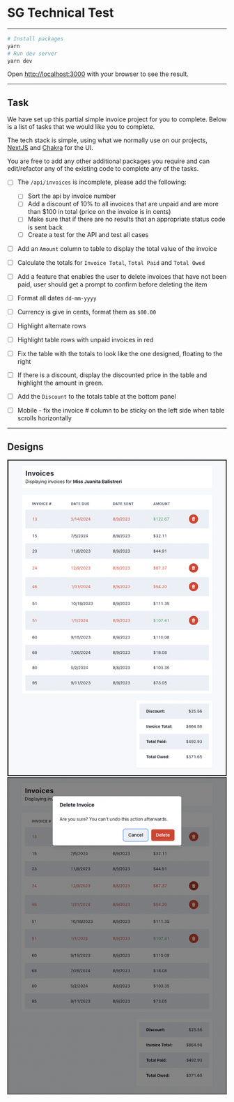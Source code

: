 # SG Technical Test

---

```bash
# Install packages
yarn
# Run dev server
yarn dev
```

Open [http://localhost:3000](http://localhost:3000) with your browser to see the result.

---
## Task
We have set up this partial simple invoice project for you to complete. 
Below is a list of tasks that we would like you to complete.

The tech stack is simple, using what we normally use on our projects, [NextJS](https://nextjs.org/docs) and [Chakra](https://chakra-ui.com/docs/components) for the UI.

You are free to add any other additional packages you require and can edit/refactor any of the existing code to complete any of the tasks.


- [ ] The `/api/invoices` is incomplete, please add the following:
  - [ ] Sort the api by invoice number
  - [ ] Add a discount of 10% to all invoices that are unpaid and are more than $100 in total (price on the invoice is in cents)
  - [ ] Make sure that if there are no results that an appropriate status code is sent back
  - [ ] Create a test for the API and test all cases

- [ ] Add an `Amount` column to table to display the total value of the invoice

- [ ] Calculate the totals for `Invoice Total`, `Total Paid` and `Total Owed`

- [ ] Add a feature that enables the user to delete invoices that have not been paid, user should get a prompt to confirm before deleting the item

- [ ] Format all dates `dd-mm-yyyy` 

- [ ] Currency is give in cents, format them as `$00.00`

- [ ] Highlight alternate rows

- [ ] Highlight table rows with unpaid invoices in red

- [ ] Fix the table with the totals to look like the one designed, floating to the right

- [ ] If there is a discount, display the discounted price in the table and highlight the amount in green.

- [ ] Add the `Discount` to the totals table at the bottom panel

- [ ] Mobile - fix the invoice # column to be sticky on the left side when table scrolls horizontally 

---
## Designs
![Screenshot](./public/designs/design-invice-list.png)
![Screenshot](./public/designs/design-invice-list-delete.png)
